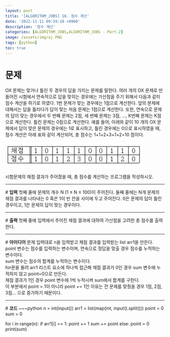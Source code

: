 ```yaml
---
layout: post
title: '[ALGORITHM_JOBS] 16. 점수 계산'
date: '2022-11-11 09:59:10 +0900'
description: '점수 계산'
categories: [ALGORITHM_JOBS,ALGORITHM_JOBS - Part.2]
image: /assets/img/aj.PNG
tags: [python]
toc: true
---
```

# <b>문제</b>
OX 문제는 맞거나 틀린 두 경우의 답을 가지는 문제를 말한다. 여러 개의 OX 문제로 만들어진 시험에서 연속적으로 답을 맞히는 경우에는 가산점을 주기 위해서 다음과 같이 점수 계산을 하기로 하였다. 1번 문제가 맞는 경우에는 1점으로 계산한다. 앞의 문제에 대해서는 답을 틀리다가 답이 맞는 처음 문제는 1점으로 계산한다. 또한, 연속으로 문제의 답이 맞는 경우에서 두 번째 문제는 2점, 세 번째 문제는 3점, ..., K번째 문제는 K점으로 계산한다. 틀린 문제는 0점으로 계산한다. 예를 들어, 아래와 같이 10 개의 OX 문제에서 답이 맞은 문제의 경우에는 1로 표시하고, 틀린 경우에는 0으로 표시하였을 때, 점수 계산은 아래 표와 같이 계산되어, 총 점수는 1+1+2+3+1+2=10 점이다.

<img src="/assets/img/point.png" alt="포인트사진">

시험문제의 채점 결과가 주어졌을 때, 총 점수를 계산하는 프로그램을 작성하시오.
<hr>
# <b>입력</b>
첫째 줄에 문제의 개수 N (1 ≤ N ≤ 100)이 주어진다. 둘째 줄에는 N개 문제의 채점 결과를 나타내는 0 혹은 1이 빈 칸을 사이에 두고 주어진다. 0은 문제의 답이 틀린 경우이고, 1은 문제의 답이 맞는 경우이다.
<hr>
# <b>출력</b>
첫째 줄에 입력에서 주어진 채점 결과에 대하여 가산점을 고려한 총 점수를 출력한다.
<hr>
# <b>아이디어</b>
문제 입력대로 n을 입력받고 채점 결과를 입력받는 list arr1을 만든다.<br>
point 변수는 점수를 입력하는 변수이며, 연속으로 정답을 맞출 경우 점수를 누적하는 변수이다.<br>
sum 변수는 점수의 합계를 누적하는 변수이다.<br>
for문을 돌려 arr1 리스트 요소에 하나씩 접근해 채점 결과가 0인 경우 sum 변수에 누적하지 않고 point=0으로 만든다.<br>
채점 결과가 1인 경우 point 변수에 1씩 누적시켜 sum에서 합계를 구한다.<br>
이 부분에서 point = 1이 아니라 point += 1인 이유는 전 문제를 맞췄을 경우 1점, 2점, 3점... 으로 증가하기 때문이다.
<hr>
# <b>코드</b>
~~~python
n = int(input())
arr1 = list(map(int, input().split()))
point = 0
sum = 0

for i in range(n):
    if arr1[i] == 1:
        point += 1
        sum += point
    else:
        point = 0
print(sum)
~~~

